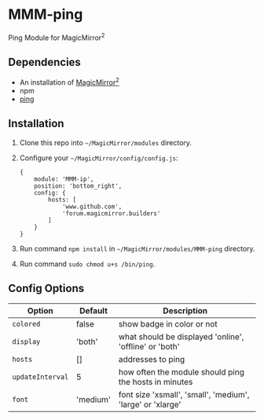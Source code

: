 # MMM-ping
Ping Module for MagicMirror<sup>2</sup>

## Dependencies
  * An installation of [MagicMirror<sup>2</sup>](https://github.com/MichMich/MagicMirror)
  * npm
  * [ping](https://www.npmjs.com/package/ping)

## Installation
 1. Clone this repo into `~/MagicMirror/modules` directory.
 2. Configure your `~/MagicMirror/config/config.js`:

    ```
    {
        module: 'MMM-ip',
        position: 'bottom_right',
        config: {
            hosts: [
                'www.github.com',
                'forum.magicmirror.builders'
            ]
        }
    }
    ```
 3. Run command `npm install` in `~/MagicMirror/modules/MMM-ping` directory.
 4. Run command `sudo chmod u+s /bin/ping`.

## Config Options
| **Option** | **Default** | **Description** |
| --- | --- | --- |
| `colored` | false | show badge in color or not |
| `display` | 'both' | what should be displayed 'online', 'offline' or 'both' |
| `hosts` | [] | addresses to ping |
| `updateInterval` | 5 | how often the module should ping the hosts in minutes |
| `font` | 'medium' | font size 'xsmall', 'small', 'medium', 'large' or 'xlarge' |